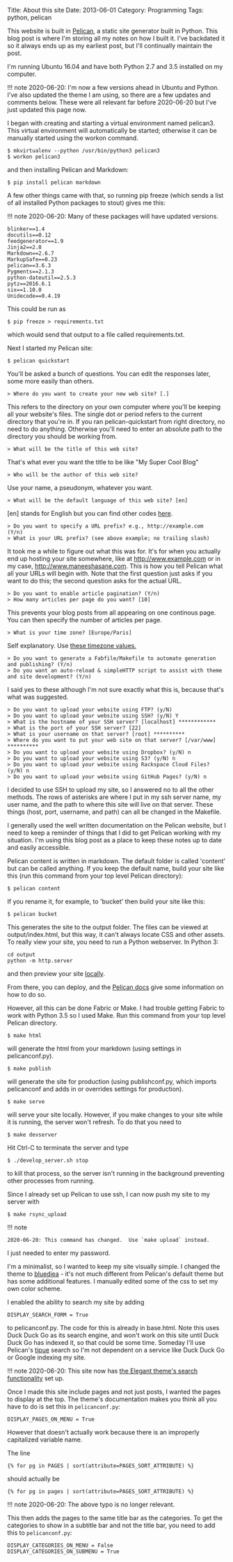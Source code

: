 Title: About this site
Date: 2013-06-01
Category: Programming
Tags: python, pelican

This website is built in [Pelican](http://docs.getpelican.com/en/3.6.3/index.html), a static site generator built in Python.  This blog post is where I'm storing all my notes on how I built it.  I've backdated it so it always ends up as my earliest post, but I'll continually maintain the post.

I'm running Ubuntu 16.04 and have both Python 2.7 and 3.5 installed on my computer.

!!! note
    2020-06-20: I'm now a few versions ahead in Ubuntu and Python. I've also updated the theme I am using, so there are a few updates and comments below.  These were all relevant far before 2020-06-20 but I've just updated this page now.

I began with creating and starting a virtual environment named pelican3. This virtual environment will automatically be started; otherwise it can be manually started using the workon command.

```
$ mkvirtualenv --python /usr/bin/python3 pelican3
$ workon pelican3
```

and then installing Pelican and Markdown:

```
$ pip install pelican markdown
```
A few other things came with that, so running pip freeze (which sends a list of all installed Python packages to stout) gives me this:


!!! note
    2020-06-20: Many of these packages will have updated versions.
    

```
blinker==1.4
docutils==0.12
feedgenerator==1.9
Jinja2==2.8
Markdown==2.6.7
MarkupSafe==0.23
pelican==3.6.3
Pygments==2.1.3
python-dateutil==2.5.3
pytz==2016.6.1
six==1.10.0
Unidecode==0.4.19
```

This could be run as 

```
$ pip freeze > requirements.txt
```

which would send that output to a file called requirements.txt.

Next I started my Pelican site:

```
$ pelican quickstart
```

You'll be asked a bunch of questions. You can edit the responses later, some more easily than others.

```
> Where do you want to create your new web site? [.] 
```

This refers to the directory on your own computer where you'll be keeping all your website's files.  The single dot or period refers to the current directory that you're in. If you ran pelican-quickstart from right directory, no need to do anything.  Otherwise you'll need to enter an absolute path to the directory you should be working from.

```
> What will be the title of this web site? 
```

That's what ever you want the title to be like "My Super Cool Blog"

```
> Who will be the author of this web site? 
```

Use your name, a pseudonym, whatever you want.

```
> What will be the default language of this web site? [en] 
```
[en] stands for English but you can find other codes [here](http://www.w3schools.com/tags/ref_language_codes.asp).

```
> Do you want to specify a URL prefix? e.g., http://example.com   (Y/n) 
> What is your URL prefix? (see above example; no trailing slash)
```

It took me a while to figure out what this was for.  It's for when you actually end up hosting your site somewhere, like at http://www.example.com or in my case, http://www.maneeshasane.com.  This is how you tell Pelican what all your URLs will begin with.  Note that the first question just asks if you want to do this; the second question asks for the actual URL.

```
> Do you want to enable article pagination? (Y/n) 
> How many articles per page do you want? [10] 
```

This prevents your blog posts from all appearing on one continous page. You can then specify the number of articles per page.

```
> What is your time zone? [Europe/Paris]
```

Self explanatory.  Use [these timezone values.](https://en.wikipedia.org/wiki/List_of_tz_database_time_zones)


```
> Do you want to generate a Fabfile/Makefile to automate generation and publishing? (Y/n) 
> Do you want an auto-reload & simpleHTTP script to assist with theme and site development? (Y/n) 
```
I said yes to these although I'm not sure exactly what this is, because that's what was suggested.

```
> Do you want to upload your website using FTP? (y/N) 
> Do you want to upload your website using SSH? (y/N) Y
> What is the hostname of your SSH server? [localhost] ************
> What is the port of your SSH server? [22] 
> What is your username on that server? [root] **********
> Where do you want to put your web site on that server? [/var/www] **********
> Do you want to upload your website using Dropbox? (y/N) n
> Do you want to upload your website using S3? (y/N) n
> Do you want to upload your website using Rackspace Cloud Files? (y/N) n
> Do you want to upload your website using GitHub Pages? (y/N) n
```

I decided to use SSH to upload my site, so I answered no to all the other methods.  The rows of asterisks are where I put in my ssh server name, my user name, and the path to where this site will live on that server.  These things (host, port, username, and path) can all be changed in the Makefile.


I generally used the well written documentation on the Pelican website, but I need to keep a reminder of things that I did to get Pelican working with my situation.  I'm using this blog post as a place to keep these notes up to date and easily accessible.

Pelican content is written in markdown. The default folder is called 'content' but can be called anything. If you keep the default name, build your site like this (run this command from your top level Pelican directory):

```
$ pelican content
```

If you rename it, for example, to 'bucket' then build your site like this:

```
$ pelican bucket
```

This generates the site to the output folder. The files can be viewed at output/index.html, but this way, it can't always locate CSS and other assets.  To really view your site, you need to run a Python webserver.  In Python 3:

```
cd output
python -m http.server
```
and then preview your site [locally](http://localhost:8000).

From there, you can deploy, and the [Pelican docs](http://docs.getpelican.com/en/stable/publish.html#deployment) give some information on how to do so.


However, all this can be done Fabric or Make.  I had trouble getting Fabric to work with Python 3.5 so I used Make. Run this command from your top level Pelican directory.

```
$ make html
```

will generate the html from your markdown (using settings in pelicanconf.py).

```
$ make publish
```

will generate the site for production (using publishconf.py, which imports pelicanconf and adds in or overrides settings for production).

```
$ make serve
```


will serve your site locally.  However, if you make changes to your site while it is running, the server won't refresh. To do that you need to

```
$ make devserver
```

Hit Ctrl-C to terminate the server and type

```
$ ./develop_server.sh stop
```

to kill that process, so the server isn't running in the background preventing other processes from running.


Since I already set up Pelican to use ssh, I can now push my site to my server with

```
$ make rsync_upload 
```

!!! note

    2020-06-20: This command has changed.  Use `make upload` instead.   


I just needed to enter my password.

I'm a minimalist, so I wanted to keep my site visually simple.  I changed the theme to [bluediea](https://github.com/blueicefield/pelican-blueidea) - it's not much different from Pelican's default theme but has some additional features. I manually edited some of the css to set my own color scheme.

I enabled the ability to search my site by adding 

```
DISPLAY_SEARCH_FORM = True
```

to pelicanconf.py. The code for this is already in base.html.  Note this uses Duck Duck Go as its search engine, and won't work on this site until Duck Duck Go has indexed it, so that could be some time.  Someday I'll use Pelican's [tipue](http://www.tipue.com/search/) search so I'm not dependent on a service like Duck Duck Go or Google indexing my site.


!!! note
    2020-06-20: This site now has [the Elegant theme's search functionality](https://elegant.oncrashreboot.com/add-search) set up.  

Once I made this site include pages and not just posts, I wanted the pages to display at the top. The theme's documentation makes you think all you have to do is set this in `pelicanconf.py`:

```
DISPLAY_PAGES_ON_MENU = True
```

However that doesn't actually work because there is an improperly capitalized variable name.  

The line 

```
{% for pg in PAGES | sort(attribute=PAGES_SORT_ATTRIBUTE) %}
```

should actually be 

```
{% for pg in pages | sort(attribute=PAGES_SORT_ATTRIBUTE) %}
```
!!! note
    2020-06-20: The above typo is no longer relevant.  


This then adds the pages to the same title bar as the categories.  To get the categories to show in a subtitle bar and not the title bar, you need to add this to `pelicanconf.py`:

```
DISPLAY_CATEGORIES_ON_MENU = False
DISPLAY_CATEGORIES_ON_SUBMENU = True
```











